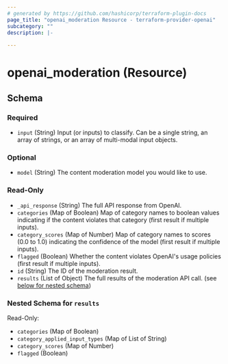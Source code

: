 ```yaml
---
# generated by https://github.com/hashicorp/terraform-plugin-docs
page_title: "openai_moderation Resource - terraform-provider-openai"
subcategory: ""
description: |-
  
---
```


# openai_moderation (Resource)





<!-- schema generated by tfplugindocs -->
## Schema

### Required

- `input` (String) Input (or inputs) to classify. Can be a single string, an array of strings, or an array of multi-modal input objects.

### Optional

- `model` (String) The content moderation model you would like to use.

### Read-Only

- `_api_response` (String) The full API response from OpenAI.
- `categories` (Map of Boolean) Map of category names to boolean values indicating if the content violates that category (first result if multiple inputs).
- `category_scores` (Map of Number) Map of category names to scores (0.0 to 1.0) indicating the confidence of the model (first result if multiple inputs).
- `flagged` (Boolean) Whether the content violates OpenAI's usage policies (first result if multiple inputs).
- `id` (String) The ID of the moderation result.
- `results` (List of Object) The full results of the moderation API call. (see [below for nested schema](#nestedatt--results))

<a id="nestedatt--results"></a>
### Nested Schema for `results`

Read-Only:

- `categories` (Map of Boolean)
- `category_applied_input_types` (Map of List of String)
- `category_scores` (Map of Number)
- `flagged` (Boolean)
